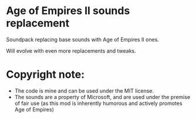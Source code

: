 # Age of Empires II sounds replacement

Soundpack replacing base sounds with Age of Empires II ones.

Will evolve with even more replacements and tweaks.

# Copyright note:
- The code is mine and can be used under the MIT license.
- The sounds are a property of Microsoft, and are used under the premise of fair use (as this mod is inherently humorous and actively promotes Age of Empires)